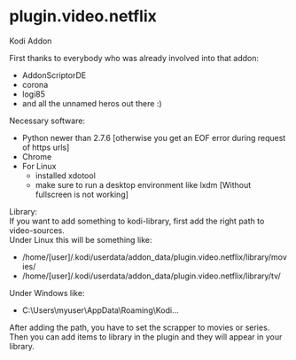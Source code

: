 # plugin.video.netflix
Kodi Addon

First thanks to everybody who was already involved into that addon:
- AddonScriptorDE
- corona
- logi85
- and all the unnamed heros out there :)

Necessary software:
- Python newer than 2.7.6 [otherwise you get an EOF error during request of https urls]
- Chrome
- For Linux
  - installed xdotool
  - make sure to run a desktop environment like lxdm [Without fullscreen is not working]

Library:  
If you want to add something to kodi-library, first add the right path to video-sources.  
Under Linux this will be something like:  
 - /home/[user]/.kodi/userdata/addon_data/plugin.video.netflix/library/movies/  
 - /home/[user]/.kodi/userdata/addon_data/plugin.video.netflix/library/tv/

Under Windows like: 
- C:\Users\myuser\AppData\Roaming\Kodi\...  

After adding the path, you have to set the scrapper to movies or series.  
Then you can add items to library in the plugin and they will appear in your library.
